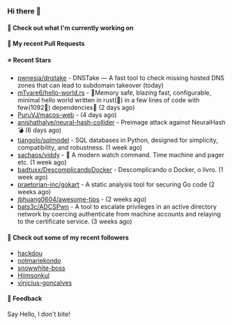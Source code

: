 ### Hi there 👋

#### 👷 Check out what I'm currently working on

#### 🔨 My recent Pull Requests


#### ⭐ Recent Stars

- [pwnesia/dnstake](https://github.com/pwnesia/dnstake) - DNSTake — A fast tool to check missing hosted DNS zones that can lead to subdomain takeover (today)
- [mTvare6/hello-world.rs](https://github.com/mTvare6/hello-world.rs) - 🚀Memory safe, blazing fast, configurable, minimal hello world written in rust(🚀) in a few lines of code with few(1092🚀) dependencies🚀 (2 days ago)
- [PuruVJ/macos-web](https://github.com/PuruVJ/macos-web) -  (4 days ago)
- [anishathalye/neural-hash-collider](https://github.com/anishathalye/neural-hash-collider) - Preimage attack against NeuralHash 💣 (6 days ago)
- [tiangolo/sqlmodel](https://github.com/tiangolo/sqlmodel) - SQL databases in Python, designed for simplicity, compatibility, and robustness. (1 week ago)
- [sachaos/viddy](https://github.com/sachaos/viddy) - 👀 A modern watch command. Time machine and pager etc. (1 week ago)
- [badtuxx/DescomplicandoDocker](https://github.com/badtuxx/DescomplicandoDocker) - Descomplicando o Docker, o livro. (1 week ago)
- [praetorian-inc/gokart](https://github.com/praetorian-inc/gokart) - A static analysis tool for securing Go code (2 weeks ago)
- [jbhuang0604/awesome-tips](https://github.com/jbhuang0604/awesome-tips) -  (2 weeks ago)
- [bats3c/ADCSPwn](https://github.com/bats3c/ADCSPwn) - A tool to escalate privileges in an active directory network by coercing authenticate from machine accounts and relaying to the certificate service. (3 weeks ago)

#### 👯 Check out some of my recent followers

- [hackdou](https://github.com/hackdou)
- [notmariekondo](https://github.com/notmariekondo)
- [snowwhite-boss](https://github.com/snowwhite-boss)
- [Hiimsonkul](https://github.com/Hiimsonkul)
- [vinicius-goncalves](https://github.com/vinicius-goncalves)

#### 💬 Feedback

Say Hello, I don't bite!